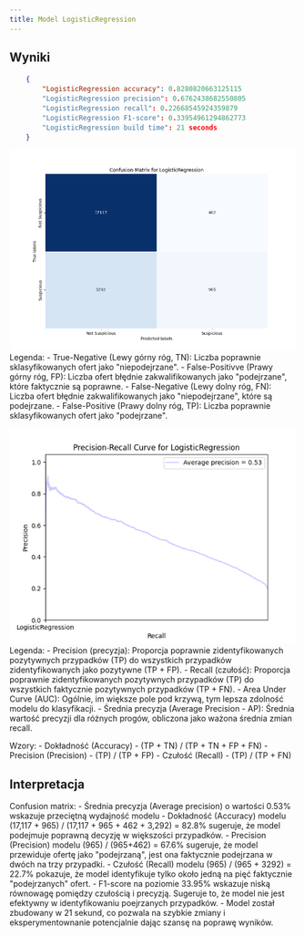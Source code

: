 ```yaml
---
title: Model LogisticRegression
---
```



## Wyniki

```json
    {
        "LogisticRegression accuracy": 0.8280820663125115
        "LogisticRegression precision": 0.6762438682550805
        "LogisticRegression recall": 0.22668545924359879
        "LogisticRegression F1-score": 0.33954961294862773
        "LogisticRegression build time": 21 seconds
    }
```


![Confusion Matrix](/static/assets/confusion-matrix-logistics-regression.png)
Legenda:
    - True-Negative (Lewy górny róg, TN): Liczba poprawnie sklasyfikowanych ofert jako "niepodejrzane".
    - False-Positivve (Prawy górny róg, FP): Liczba ofert błędnie zakwalifikowanych jako "podejrzane", które faktycznie są poprawne.
    - False-Negative (Lewy dolny róg, FN): Liczba ofert błędnie zakwalifikowanych jako "niepodejrzane", które są podejrzane.
    - False-Positive (Prawy dolny róg, TP): Liczba poprawnie sklasyfikowanych ofert jako "podejrzane".

![Precision Recall](/static/assets/precision-recall-logistics-regression.png)
Legenda:
    - Precision (precyzja): Proporcja poprawnie zidentyfikowanych pozytywnych przypadków (TP) do wszystkich przypadków zidentyfikowanych jako pozytywne (TP + FP).
    - Recall (czułość): Proporcja poprawnie zidentyfikowanych pozytywnych przypadków (TP) do wszystkich faktycznie pozytywnych przypadków (TP + FN).
    - Area Under Curve (AUC): Ogólnie, im większe pole pod krzywą, tym lepsza zdolność modelu do klasyfikacji.
    - Średnia precyzja (Average Precision - AP): Średnia wartość precyzji dla różnych progów, obliczona jako ważona średnia zmian recall.

Wzory:
    - Dokładność (Accuracy) -  (TP + TN) / (TP + TN + FP + FN)
    - Precision (Precision) -  (TP) / (TP + FP) 
    - Czułość (Recall) - (TP) / (TP + FN)
## Interpretacja

Confusion matrix:
    - Średnia precyzja (Average precision) o wartości 0.53% wskazuje przeciętną wydajność modelu
    - Dokładność (Accuracy) modelu (17,117 + 965) / (17,117 + 965 + 462 + 3,292) = 82.8% sugeruje, że model podejmuje poprawną decyzję w większości przypadków.
    - Precision (Precision) modelu (965) / (965+462) = 67.6% sugeruje, że model przewiduje ofertę jako "podejrzaną", jest ona faktycznie podejrzana w dwóch na trzy przypadki.
    - Czułość (Recall) modelu (965) / (965 + 3292) = 22.7% pokazuje, że model identyfikuje tylko około jedną na pięć faktycznie "podejrzanych" ofert.
    - F1-score na poziomie 33.95% wskazuje niską równowagę pomiędzy czułością i precyzją. Sugeruje to, że model nie jest efektywny w identyfikowaniu poejrzanych przypadków.
    - Model został zbudowany w 21 sekund, co pozwala na szybkie zmiany i eksperymentownanie potencjalnie dając szansę na poprawę wyników.
